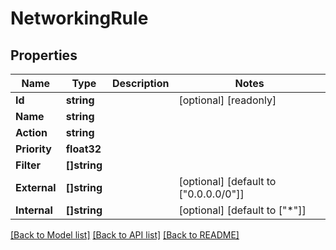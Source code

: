 # NetworkingRule

## Properties

Name | Type | Description | Notes
------------ | ------------- | ------------- | -------------
**Id** | **string** |  | [optional] [readonly] 
**Name** | **string** |  | 
**Action** | **string** |  | 
**Priority** | **float32** |  | 
**Filter** | **[]string** |  | 
**External** | **[]string** |  | [optional] [default to ["0.0.0.0/0"]]
**Internal** | **[]string** |  | [optional] [default to ["*"]]

[[Back to Model list]](../README.md#documentation-for-models) [[Back to API list]](../README.md#documentation-for-api-endpoints) [[Back to README]](../README.md)


